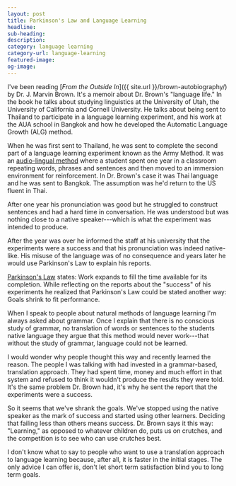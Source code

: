 ```yaml
---
layout: post
title: Parkinson's Law and Language Learning
headline:
sub-heading:
description:
category: language learning
category-url: language-learning
featured-image:
og-image:
---
```

I've been reading [*From the Outside In*]({{ site.url }}/brown-autobiography/) by Dr. J. Marvin Brown. It's a memoir about Dr. Brown's "language life." In the book he talks about studying linguistics at the University of Utah, the University of California and Cornell University. He talks about being sent to Thailand to participate in a language learning experiment, and his work at the AUA school in Bangkok and how he developed the Automatic Language Growth (ALG) method.

When he was first sent to Thailand, he was sent to complete the second part of a language learning experiment known as the Army Method. It was an [audio-lingual method](http://en.wikipedia.org/wiki/Audio-lingual_method) where a student spent one year in a classroom repeating words, phrases and sentences and then moved to an immersion environment for reinforcement. In Dr. Brown's case it was Thai language and he was sent to Bangkok. The assumption was he'd return to the US fluent in Thai.

After one year his pronunciation was good but he struggled to construct sentences and had a hard time in conversation. He was understood but was nothing close to a native speaker---which is what the experiment was intended to produce.

After the year was over he informed the staff at his university that the experiments were a success and that his pronunciation was indeed native-like. His misuse of the language was of no consequence and years later he would use Parkinson's Law to explain his reports.

[Parkinson's Law](http://en.wikipedia.org/wiki/Parkinson's_Law) states: Work expands to fill the time available for its completion. While reflecting on the reports about the "success" of his experiments he realized that Parkinson's Law could be stated another way: Goals shrink to fit performance.

When I speak to people about natural methods of language learning I'm always asked about grammar. Once I explain that there is no conscious study of grammar, no translation of words or sentences to the students native language they argue that this method would never work---that without the study of grammar, language could not be learned.

I would wonder why people thought this way and recently learned the reason. The people I was talking with had invested in a grammar-based, translation approach. They had spent time, money and much effort in that system and refused to think it wouldn't produce the results they were told. It's the same problem Dr. Brown had, it's why he sent the report that the experiments were a success.

So it seems that we've shrank the goals. We've stopped using the native speaker as the mark of success and started using other learners. Deciding that failing less than others means success. Dr. Brown says it this way: "Learning," as opposed to whatever children do, puts us on crutches, and the competition is to see who can use crutches best.

I don't know what to say to people who want to use a translation approach to language learning because, after all, it is faster in the initial stages. The only advice I can offer is, don't let short term satisfaction blind you to long term goals.